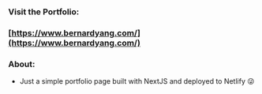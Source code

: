 ### Visit the Portfolio:

### [https://www.bernardyang.com/](https://www.bernardyang.com/)

### About:

- Just a simple portfolio page built with NextJS and deployed to Netlify 😜
